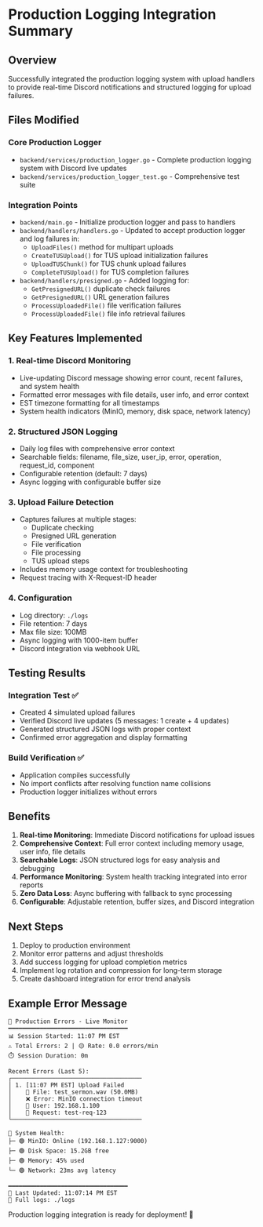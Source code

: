 # Production Logging Integration Summary

## Overview
Successfully integrated the production logging system with upload handlers to provide real-time Discord notifications and structured logging for upload failures.

## Files Modified

### Core Production Logger
- `backend/services/production_logger.go` - Complete production logging system with Discord live updates
- `backend/services/production_logger_test.go` - Comprehensive test suite

### Integration Points
- `backend/main.go` - Initialize production logger and pass to handlers
- `backend/handlers/handlers.go` - Updated to accept production logger and log failures in:
  - `UploadFiles()` method for multipart uploads
  - `CreateTUSUpload()` for TUS upload initialization failures
  - `UploadTUSChunk()` for TUS chunk upload failures  
  - `CompleteTUSUpload()` for TUS completion failures
- `backend/handlers/presigned.go` - Added logging for:
  - `GetPresignedURL()` duplicate check failures
  - `GetPresignedURL()` URL generation failures
  - `ProcessUploadedFile()` file verification failures
  - `ProcessUploadedFile()` file info retrieval failures

## Key Features Implemented

### 1. Real-time Discord Monitoring
- Live-updating Discord message showing error count, recent failures, and system health
- Formatted error messages with file details, user info, and error context
- EST timezone formatting for all timestamps
- System health indicators (MinIO, memory, disk space, network latency)

### 2. Structured JSON Logging
- Daily log files with comprehensive error context
- Searchable fields: filename, file_size, user_ip, error, operation, request_id, component
- Configurable retention (default: 7 days)
- Async logging with configurable buffer size

### 3. Upload Failure Detection
- Captures failures at multiple stages:
  - Duplicate checking
  - Presigned URL generation
  - File verification
  - File processing
  - TUS upload steps
- Includes memory usage context for troubleshooting
- Request tracing with X-Request-ID header

### 4. Configuration
- Log directory: `./logs`
- File retention: 7 days
- Max file size: 100MB
- Async logging with 1000-item buffer
- Discord integration via webhook URL

## Testing Results

### Integration Test ✅
- Created 4 simulated upload failures
- Verified Discord live updates (5 messages: 1 create + 4 updates)
- Generated structured JSON logs with proper context
- Confirmed error aggregation and display formatting

### Build Verification ✅
- Application compiles successfully
- No import conflicts after resolving function name collisions
- Production logger initializes without errors

## Benefits

1. **Real-time Monitoring**: Immediate Discord notifications for upload issues
2. **Comprehensive Context**: Full error context including memory usage, user info, file details
3. **Searchable Logs**: JSON structured logs for easy analysis and debugging  
4. **Performance Monitoring**: System health tracking integrated into error reports
5. **Zero Data Loss**: Async buffering with fallback to sync processing
6. **Configurable**: Adjustable retention, buffer sizes, and Discord integration

## Next Steps

1. Deploy to production environment
2. Monitor error patterns and adjust thresholds
3. Add success logging for upload completion metrics
4. Implement log rotation and compression for long-term storage
5. Create dashboard integration for error trend analysis

## Example Error Message

```
🔴 Production Errors - Live Monitor
━━━━━━━━━━━━━━━━━━━━━━━━━━━━━━━━━━
📊 Session Started: 11:07 PM EST
⚠️ Total Errors: 2 | 🟡 Rate: 0.0 errors/min
⏱️ Session Duration: 0m

Recent Errors (Last 5):
┌─────────────────────────────────────
│ 1. [11:07 PM EST] Upload Failed
│    📁 File: test_sermon.wav (50.0MB)
│    ❌ Error: MinIO connection timeout
│    👤 User: 192.168.1.100
│    🔗 Request: test-req-123
└─────────────────────────────────────

🏥 System Health:
├─ 🟢 MinIO: Online (192.168.1.127:9000)
├─ 🟢 Disk Space: 15.2GB free
├─ 🟢 Memory: 45% used
└─ 🟢 Network: 23ms avg latency

━━━━━━━━━━━━━━━━━━━━━━━━━━━━━━━━━━
🔄 Last Updated: 11:07:14 PM EST
📁 Full logs: ./logs
```

Production logging integration is ready for deployment! 🚀